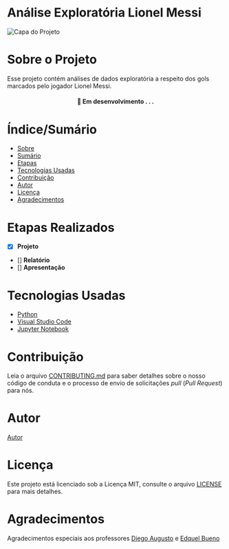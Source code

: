 # Análise Exploratória Lionel Messi


![Capa do Projeto](https://agenciabrasil.ebc.com.br/esportes/noticia/2023-03/empolgacao-saudita-aumenta-com-anuncio-da-3a-visita-de-messi-ao-pais#)

# Sobre o Projeto

Esse projeto contém análises de dados exploratória a respeito dos gols marcados pelo jogador Lionel Messi.

<h4 align="center"> 
	🚧  Em desenvolvimento . . .
</h4>

# Índice/Sumário

* [Sobre](#sobre-o-projeto)
* [Sumário](#índice/sumário)
* [Etapas](#etapas-realizas)
* [Tecnologias Usadas](#tecnologias-usadas)
* [Contribuição](#contribuição)
* [Autor](#autor)
* [Licença](#licença)
* [Agradecimentos](#agradecimentos)


# Etapas Realizados

- [x] **Projeto**
- [] **Relatório**
- [] **Apresentação**


# Tecnologias Usadas

- [Python](https://www.python.org/)
- [Visual Studio Code](https://code.visualstudio.com/)
- [Jupyter Notebook](https://jupyter.org/)


# Contribuição

Leia o arquivo [CONTRIBUTING.md](CONTRIBUTING.md) para saber detalhes sobre o nosso código de conduta e o processo de envio de solicitações *pull* (*Pull Request*) para nós.

# Autor

[Autor](https://github.com/PabloCassio/analise-exploratoria-messi#contributors)

# Licença

Este projeto está licenciado sob a Licença MIT,  consulte o arquivo [LICENSE](LICENSE) para mais detalhes.

# Agradecimentos

Agradecimentos especiais aos professores [Diego Augusto](https://github.com/profdiegoaugusto) e [Edquel Bueno](https://www.linkedin.com/in/edquel-b-prado-farias-6a67a725/)